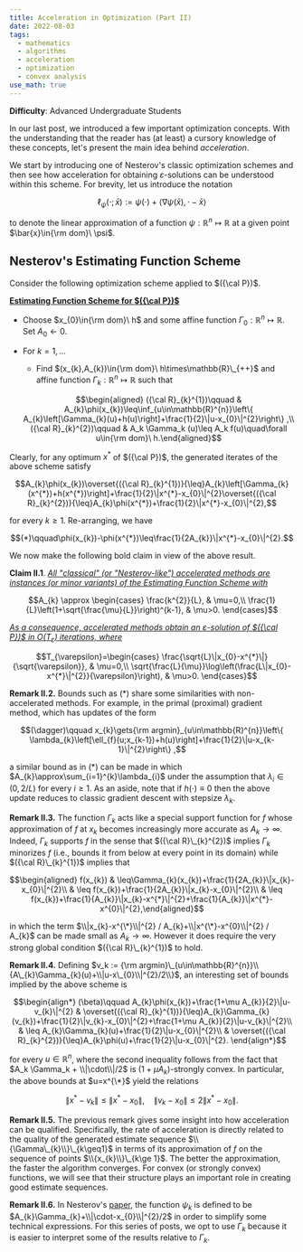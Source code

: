 ```yaml
---
title: Acceleration in Optimization (Part II)
date: 2022-08-03
tags: 
  - mathematics
  - algorithms
  - acceleration
  - optimization
  - convex analysis
use_math: true
---
```


**Difficulty**: Advanced Undergraduate Students

In our last post, we introduced a few important optimization concepts. With the understanding that the reader has (at least) a cursory knowledge of these concepts, let's present the main idea behind *acceleration*.

We start by introducing one of Nesterov's classic optimization schemes and then see how acceleration for obtaining $\varepsilon$-solutions can be understood within this scheme. For brevity, let us introduce the notation 

$$\ell_{\psi}(\cdot;\bar{x}):=\psi(\cdot)+\left\langle \nabla\psi(\bar{x}),\cdot-\bar{x}\right\rangle$$ 

to denote the linear approximation of a function $\psi:\mathbb{R}^{n}\mapsto\mathbb{R}$ at a given point $\bar{x}\in{\rm dom}\ \psi$.

## Nesterov's Estimating Function Scheme

Consider the following optimization scheme applied to $({\cal P})$.

<ins>**Estimating Function Scheme for $({\cal P})$**</ins>

-   Choose $x_{0}\in{\rm dom}\ h$ and some affine function $\Gamma_{0}:\mathbb{R}^{n}\mapsto\mathbb{R}$. Set $A_{0}\gets0$.

-   For $k=1,\ldots$

    *  Find $(x_{k},A_{k})\in{\rm dom}\ h\times\mathbb{R}\_{++}$ and affine function $\Gamma_{k}:\mathbb{R}^{n}\mapsto\mathbb{R}$ such that 
    
    $$\begin{aligned}
        ({\cal R}_{k}^{1})\qquad & A_{k}\phi(x_{k})\leq\inf_{u\in\mathbb{R}^{n}}\left\{ A_{k}\left[\Gamma_{k}(u)+h(u)\right]+\frac{1}{2}\|u-x_{0}\|^{2}\right\} ,\\
        ({\cal R}_{k}^{2})\qquad & A_k \Gamma_k (u)\leq A_k f(u)\quad\forall u\in{\rm dom}\ h.\end{aligned}$$

Clearly, for any optimum $x^{*}$ of $({\cal P})$, the generated iterates of the above scheme satisfy 

$$A_{k}\phi(x_{k})\overset{({\cal R}_{k}^{1})}{\leq}A_{k}\left[\Gamma_{k}(x^{*})+h(x^{*})\right]+\frac{1}{2}\|x^{*}-x_{0}\|^{2}\overset{({\cal R}_{k}^{2})}{\leq}A_{k}\phi(x^{*})+\frac{1}{2}\|x^{*}-x_{0}\|^{2},$$ 

for every $k\geq1$. Re-arranging, we have 

$$(*)\qquad\phi(x_{k})-\phi(x^{*})\leq\frac{1}{2A_{k}}\|x^{*}-x_{0}\|^{2}.$$ 

We now make the following bold claim in view of the above result.

**Claim II.1**. <ins>*All "classical" (or "Nesterov-like") accelerated methods are instances (or minor variants) of the Estimating Function Scheme with*</ins>

$$A_{k} \approx \begin{cases}
\frac{k^{2}}{L}, & \mu=0,\\
\frac{1}{L}\left(1+\sqrt{\frac{\mu}{L}}\right)^{k-1}, & \mu>0.
\end{cases}$$ 

<ins>*As a consequence, accelerated methods obtain an $\varepsilon$-solution of $({\cal P})$ in $O(T_{\varepsilon})$ iterations, where*</ins>

$$T_{\varepsilon}=\begin{cases}
\frac{\sqrt{L}\|x_{0}-x^{*}\|}{\sqrt{\varepsilon}}, & \mu=0,\\
\sqrt{\frac{L}{\mu}}\log\left(\frac{L\|x_{0}-x^{*}\|^{2}}{\varepsilon}\right), & \mu>0.
\end{cases}$$

**Remark II.2.** Bounds such as $(*)$ share some similarities with non-accelerated methods. For example, in the primal (proximal) gradient method, which has updates of the form 

$$(\dagger)\qquad x_{k}\gets{\rm argmin}_{u\in\mathbb{R}^{n}}\left\{ \lambda_{k}\left[\ell_{f}(u;x_{k-1})+h(u)\right]+\frac{1}{2}\|u-x_{k-1}\|^{2}\right\} ,$$ 

a similar bound as in $(*)$ can be made in which $A_{k}\approx\sum_{i=1}^{k}\lambda_{i}$ under the assumption that $\lambda_{i}\in(0,2/L)$ for every $i\geq1$. As an aside, note that if $h(\cdot) \equiv 0$ then the above update reduces to classic gradient descent with stepsize $\lambda_k$.

**Remark II.3.** The function $\Gamma_{k}$ acts like a special support function for $f$ whose approximation of $f$ at $x_{k}$  becomes increasingly more accurate as $A_{k}\to\infty$. Indeed, $\Gamma_{k}$ supports $f$ in the sense that $({\cal R}\_{k}^{2})$ implies $\Gamma_{k}$ minorizes $f$ (i.e., bounds it from below at every point in its domain) while $({\cal R}\_{k}^{1})$ implies that 

$$\begin{aligned}
f(x_{k}) & \leq\Gamma_{k}(x_{k})+\frac{1}{2A_{k}}\|x_{k}-x_{0}\|^{2}\\
 & \leq f(x_{k})+\frac{1}{2A_{k}}\|x_{k}-x_{0}\|^{2}\\
 & \leq f(x_{k})+\frac{1}{A_{k}}\|x_{k}-x^{*}\|^{2}+\frac{1}{A_{k}}\|x^{*}-x^{0}\|^{2},\end{aligned}$$ 
 
in which the term $\\|x_{k}-x^{\*}\\|^{2} / A_{k}+\\|x^{\*}-x^{0}\\|^{2} / A_{k}$ can be made small as $A_{k}\to\infty$. However it does require the very strong global condition $({\cal R}\_{k}^{1})$ to hold.

**Remark II.4.** Defining $v_k := {\rm argmin}\_{u\in\mathbb{R}^{n}}\\{A\_{k}\Gamma_{k}(u)+\\|u-x\_{0}\\|^{2}/2\\}$, an interesting set of bounds implied by the above scheme is

$$\begin{align*}
(\beta)\qquad A_{k}\phi(x_{k})+\frac{1+\mu A_{k}}{2}\|u-v_{k}\|^{2} & \overset{({\cal R}_{k}^{1})}{\leq}A_{k}\Gamma_{k}(v_{k})+\frac{1}{2}\|v_{k}-x_{0}\|^{2}+\frac{1+\mu A_{k}}{2}\|u-v_{k}\|^{2}\\
 & \leq A_{k}\Gamma_{k}(u)+\frac{1}{2}\|u-x_{0}\|^{2}\\
 & \overset{({\cal R}_{k}^{2})}{\leq}A_{k}\phi(u)+\frac{1}{2}\|u-x_{0}\|^{2}.
\end{align*}$$

for every $u\in\mathbb{R}^{n}$, where the second inequality follows from the fact that $A_k \Gamma_k + \\|\cdot\\|/2$ is $(1+\mu A_k)$-strongly convex. In particular, the above bounds at $u=x^{\*}$ yield the relations

$$
\|x^{*} - v_k\| \leq \|x^{*}-x_0\|, \quad \|v_k - x_0\| \leq 2\|x^{*}-x_0\|.
$$

**Remark II.5.** The previous remark gives some insight into how acceleration can be qualified. Specifically, the rate of acceleration is directly related to the quality of the generated estimate sequence $\\{\Gamma\_{k}\\}\_{k\geq1}$ in terms of its approximation of $f$ on the sequence of points $\\{x_{k}\\}\_{k\ge 1}$. The better the approximation, the faster the algorithm converges. For convex (or strongly convex) functions, we will see that their structure plays an important role in creating good estimate sequences.

**Remark II.6.** In Nesterov's [paper](https://link.springer.com/content/pdf/10.1007/s10107-012-0629-5.pdf), the function $\psi_{k}$ is defined to be $A_{k}\Gamma_{k}+\\|\cdot-x_{0}\\|^{2}/2$ in order to simplify some technical expressions. For this series of posts, we opt to use $\Gamma_{k}$ because it is easier to interpret some of the results relative to $\Gamma_k$.

